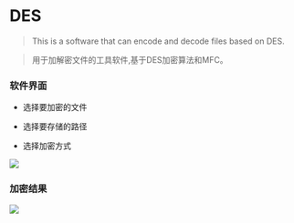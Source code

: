# DES
>This is a software that can encode and decode files based on DES.

>用于加解密文件的工具软件,基于DES加密算法和MFC。  

### 软件界面
- 选择要加密的文件

- 选择要存储的路径

- 选择加密方式

![](https://github.com/yocichenyx/DES/blob/master/surface.png)

### 加密结果
![](https://github.com/yocichenyx/DES/blob/master/status.png)

>
